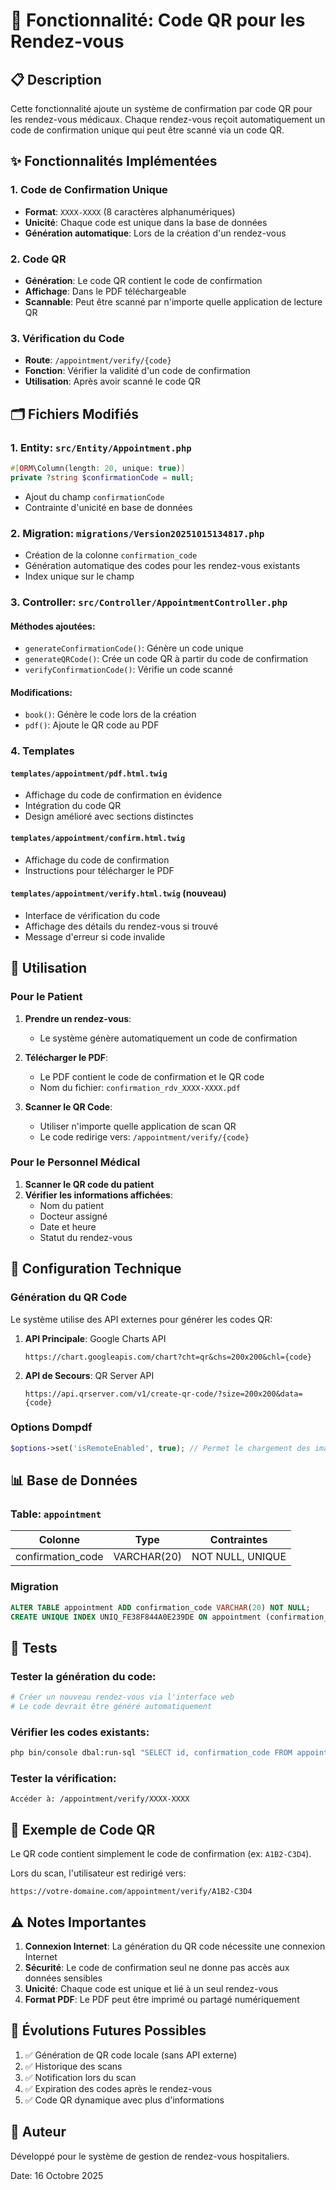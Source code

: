 # 🔐 Fonctionnalité: Code QR pour les Rendez-vous

## 📋 Description

Cette fonctionnalité ajoute un système de confirmation par code QR pour les rendez-vous médicaux. Chaque rendez-vous reçoit automatiquement un code de confirmation unique qui peut être scanné via un code QR.

## ✨ Fonctionnalités Implémentées

### 1. Code de Confirmation Unique
- **Format**: `XXXX-XXXX` (8 caractères alphanumériques)
- **Unicité**: Chaque code est unique dans la base de données
- **Génération automatique**: Lors de la création d'un rendez-vous

### 2. Code QR
- **Génération**: Le code QR contient le code de confirmation
- **Affichage**: Dans le PDF téléchargeable
- **Scannable**: Peut être scanné par n'importe quelle application de lecture QR

### 3. Vérification du Code
- **Route**: `/appointment/verify/{code}`
- **Fonction**: Vérifier la validité d'un code de confirmation
- **Utilisation**: Après avoir scanné le code QR

## 🗂️ Fichiers Modifiés

### 1. Entity: `src/Entity/Appointment.php`
```php
#[ORM\Column(length: 20, unique: true)]
private ?string $confirmationCode = null;
```
- Ajout du champ `confirmationCode`
- Contrainte d'unicité en base de données

### 2. Migration: `migrations/Version20251015134817.php`
- Création de la colonne `confirmation_code`
- Génération automatique des codes pour les rendez-vous existants
- Index unique sur le champ

### 3. Controller: `src/Controller/AppointmentController.php`

#### Méthodes ajoutées:
- `generateConfirmationCode()`: Génère un code unique
- `generateQRCode()`: Crée un code QR à partir du code de confirmation
- `verifyConfirmationCode()`: Vérifie un code scanné

#### Modifications:
- `book()`: Génère le code lors de la création
- `pdf()`: Ajoute le QR code au PDF

### 4. Templates

#### `templates/appointment/pdf.html.twig`
- Affichage du code de confirmation en évidence
- Intégration du code QR
- Design amélioré avec sections distinctes

#### `templates/appointment/confirm.html.twig`
- Affichage du code de confirmation
- Instructions pour télécharger le PDF

#### `templates/appointment/verify.html.twig` (nouveau)
- Interface de vérification du code
- Affichage des détails du rendez-vous si trouvé
- Message d'erreur si code invalide

## 🚀 Utilisation

### Pour le Patient

1. **Prendre un rendez-vous**:
   - Le système génère automatiquement un code de confirmation

2. **Télécharger le PDF**:
   - Le PDF contient le code de confirmation et le QR code
   - Nom du fichier: `confirmation_rdv_XXXX-XXXX.pdf`

3. **Scanner le QR Code**:
   - Utiliser n'importe quelle application de scan QR
   - Le code redirige vers: `/appointment/verify/{code}`

### Pour le Personnel Médical

1. **Scanner le QR code du patient**
2. **Vérifier les informations affichées**:
   - Nom du patient
   - Docteur assigné
   - Date et heure
   - Statut du rendez-vous

## 🔧 Configuration Technique

### Génération du QR Code

Le système utilise des API externes pour générer les codes QR:

1. **API Principale**: Google Charts API
   ```
   https://chart.googleapis.com/chart?cht=qr&chs=200x200&chl={code}
   ```

2. **API de Secours**: QR Server API
   ```
   https://api.qrserver.com/v1/create-qr-code/?size=200x200&data={code}
   ```

### Options Dompdf

```php
$options->set('isRemoteEnabled', true); // Permet le chargement des images distantes
```

## 📊 Base de Données

### Table: `appointment`

| Colonne | Type | Contraintes |
|---------|------|-------------|
| confirmation_code | VARCHAR(20) | NOT NULL, UNIQUE |

### Migration

```sql
ALTER TABLE appointment ADD confirmation_code VARCHAR(20) NOT NULL;
CREATE UNIQUE INDEX UNIQ_FE38F844A0E239DE ON appointment (confirmation_code);
```

## 🧪 Tests

### Tester la génération du code:
```bash
# Créer un nouveau rendez-vous via l'interface web
# Le code devrait être généré automatiquement
```

### Vérifier les codes existants:
```bash
php bin/console dbal:run-sql "SELECT id, confirmation_code FROM appointment"
```

### Tester la vérification:
```
Accéder à: /appointment/verify/XXXX-XXXX
```

## 🎨 Exemple de Code QR

Le QR code contient simplement le code de confirmation (ex: `A1B2-C3D4`).

Lors du scan, l'utilisateur est redirigé vers:
```
https://votre-domaine.com/appointment/verify/A1B2-C3D4
```

## ⚠️ Notes Importantes

1. **Connexion Internet**: La génération du QR code nécessite une connexion Internet
2. **Sécurité**: Le code de confirmation seul ne donne pas accès aux données sensibles
3. **Unicité**: Chaque code est unique et lié à un seul rendez-vous
4. **Format PDF**: Le PDF peut être imprimé ou partagé numériquement

## 🔄 Évolutions Futures Possibles

1. ✅ Génération de QR code locale (sans API externe)
2. ✅ Historique des scans
3. ✅ Notification lors du scan
4. ✅ Expiration des codes après le rendez-vous
5. ✅ Code QR dynamique avec plus d'informations

## 📝 Auteur

Développé pour le système de gestion de rendez-vous hospitaliers.

Date: 16 Octobre 2025

